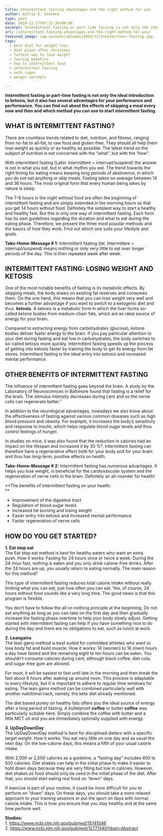 ```yaml
---
title: Intermittent fasting advantages and the right method for you
author: Ashlie D. Stevens
type: post
date: 2019-12-27T07:13:38+00:00
excerpt: Intermittent fasting or part-time fasting is not only the ideal introduction to ketosis, but it also has several advantages for your performance and performance.
url: /intermittent-fasting-advantages-and-the-right-method-for-you/
featured_image: /wp-content/uploads/2019/12/Intermittent-fasting.jpg
tags:
  - best diet for weight loss
  - diet plans after christmas
  - fastest way to lose weight
  - fasting benefits
  - how to intermittent fast
  - intermittent fasting
  - seth rogen
  - weight watchers

---
```

**<span>Intermittent fasting or part-time fasting is not only the ideal introduction to ketosis, but it also has several advantages for your performance and performance. You can find out about the effects of skipping a meal every now and then and which method you can use to start intermittent fasting.</span>**

## <span>WHAT IS INTERMITTENT FASTING?</span>

<span>There are countless trends related to diet, nutrition, and fitness, ranging from no-fat to all-fat, to raw food and gluten-free. They should all help them lose weight as quickly or as healthy as possible. The latest trend on the subject of nutrition is not concerned with the &#8220;what&#8221;, but with the &#8220;how&#8221;.</span>

<span>With intermittent fasting (Latin: intermittent = interrupt/suspend) the answer is not in what you eat, but in what rhythm you eat. The trend towards the right timing for eating means keeping long periods of abstinence, in which you do not eat anything or skip meals. Fasting takes on average between 14 and 36 hours. The most original form that every human being takes by nature is sleep.</span>

<span>The 7-8 hours in the night without food are often the beginning of intermittent fasting and are simply extended in the morning hours so that you get 14 hours without food. Definitely the simplest way to start a healthy and healthy fast. But this is only one way of intermittent fasting. Each form has its own guidelines regarding the duration and what to eat during the eating phase. Therefore, we present the three most popular methods and the basics of how they work. Find out which one suits your lifestyle and goals.</span>

**<span>Take-Home-Message # 1:</span>** <span>Intermittent fasting (lat. Intermittere = interrupt/suspend) means nothing or only very little to eat over longer periods of the day. This is then repeated week after week.</span>

## <span>INTERMITTENT FASTING: LOSING WEIGHT AND KETOSIS</span>

<span>One of the most notable benefits of fasting is its metabolic effects. By skipping meals, the body draws on existing fat reserves and consumes them. On the one hand, this means that you can lose weight very well and becomes a further advantage if you want to switch to a ketogenic diet and thus  </span>**<span>ketosis</span>**<span>. A ketosis is a metabolic form in which the liver forms so-called ketone bodies from medium-chain fats, which are an ideal source of energy for your brain.</span>

<span>Compared to extracting energy from carbohydrates (glucose), ketone bodies deliver faster energy to the brain. If you pay particular attention to your diet during fasting and eat low in carbohydrates, the body switches to so-called ketosis more quickly. Intermittent fasting speeds up the process of getting into ketosis faster by training the body to get its energy from fat stores. Intermittent fasting is the ideal entry into ketosis and increased mental performance.</span>

## <span>OTHER BENEFITS OF INTERMITTENT FASTING</span>

<span>The influence of intermittent fasting goes beyond the brain. A study by the Laboratory of Neurosciences in Baltimore found that fasting is a relief for the brain. The stimulus intensity decreases during Lent and so the nerve cells can regenerate better.¹</span>

<span>In addition to the neurological advantages, nowadays we also know about the effectiveness of fasting against various common diseases such as high blood pressure and obesity. For example, it increases the body&#8217;s sensitivity and response to insulin, which helps regulate blood sugar levels and thus control feelings of hunger.</span>

<span>In studies on mice, it was also found that the reduction in calories had an impact on the lifespan and increased it by 30 %². Intermittent fasting can therefore have a regenerative effect both for your body and for your brain and thus has long-term, positive effects on health.</span>

**<span>Take-Home-Message # 2:</span>**<span> Intermittent fasting has numerous advantages. It helps you lose weight, is beneficial for the cardiovascular system and the regeneration of nerve cells in the brain. Definitely an all-rounder for health!</span>

**<span>The benefits of intermittent fasting on your health:</span>  
** 

  * <span>Improvement of the digestive tract</span>
  * <span>Regulation of blood sugar levels</span>
  * <span>Increased fat burning and losing weight</span>
  * <span>Easier entry into ketosis and increased mental performance</span>
  * <span>Faster regeneration of nerve cells</span>

## <span>HOW DO YOU GET STARTED?</span>

**<span>1. Eat stop eat</span>**  
<span>The Eat stop eat method is best for healthy eaters who want an extra push. How it works: Fasting for 24 hours once or twice a week. During the 24-hour fast, nothing is eaten and you only drink calorie-free drinks. After the 24 hours are up, you usually return to eating normally. The main reason for this method?</span>

<span>This type of intermittent fasting reduces total calorie intake without really limiting what you can eat, just how often you can eat. Yes, of course, 24 hours without food sounds like a very long time. The good news is that this program is flexible.</span>

<span>You don&#8217;t have to follow the all-or-nothing principle at the beginning. Do not eat anything as long as you can take on the first day and then gradually increase the fasting phase overtime to help your body slowly adjust. Getting started with intermittent fasting can help if you have something nice to do during the day and there are no obligations to eat, such as lunch at work.</span>

**<span>2. Leangains</span>**  
<span>The lean gains method is best suited for committed athletes who want to lose body fat and build muscle. How it works: 14 (women) to 16 (men) hours a day have fasted and the remaining eight to ten hours can be eaten. You shouldn&#8217;t consume calories during Lent, although black coffee, diet cola, and sugar-free gum are allowed.</span>

<span>For most, it will be easiest to fast until late in the morning and then break the fast about 6 hours after waking up around noon. This process is adaptable to every lifestyle, but it is important to adhere to regular time windows for eating. The lean gains method can be combined particularly well with another nutritional hack, namely, the keto diet already mentioned.</span>

<span>The diet based purely on healthy fats offers you the ideal source of energy after a long period of fasting. A bulletproof </span>**<span>coffee</span>**<span> or butter <strong>coffee</strong> was particularly suitable here. Simply combine the coffee with butter and a little </span><span>MCT oil</span><span> and you are immediately optimally supplied with energy.</span>

**<span>3. UpDayDownDay</span>**  
<span>The UpDayDownDay method is best for disciplined dieters with a specific target weight. How it works: You eat very little on one day and as usual the next day. On the low-calorie days, this means a fifth of your usual calorie intake.</span>

<span>With 2,000 or 2,500 calories as a guideline, a &#8220;fasting day&#8221; includes 400 to 500 calories. Diet shakes can help in the initial phase to make it easier to hold down days because they are very filling but low in calories. However, diet shakes as food should only be used in the initial phase of the diet. After that, you should start eating real food on &#8220;down&#8221; days.</span>

<span>If exercise is part of your routine, it could be more difficult for you to perform on “down” days. On these days, you should take a more relaxed approach to your training sessions or put the sport on days with normal calorie intake. This is how you ensure that you stay healthy and at the same time perform well.</span>

**<span>Studies:</span>**  
<span>1. <a href="https://www.ncbi.nlm.nih.gov/pubmed/15741046">https://www.ncbi.nlm.nih.gov/pubmed/15741046</a></span>  
<span>2. <a href="https://www.ncbi.nlm.nih.gov/pubmed/12771340?dopt=Abstract">https://www.ncbi.nlm.nih.gov/pubmed/12771340?dopt=Abstract</a></span>

&nbsp;